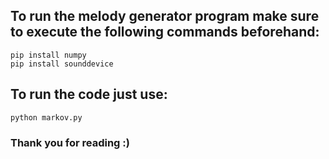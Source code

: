 ## To run the melody generator program make sure to execute the following commands beforehand:

```
pip install numpy
pip install sounddevice
```

## To run the code just use:

```
python markov.py
```

### Thank you for reading :)
